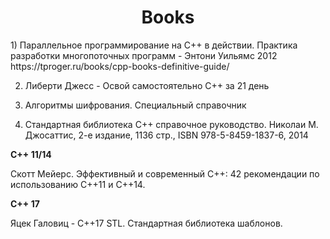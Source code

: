 <h1 align="center">Books</h1>
1)  Параллельное программирование на С++ в действии. Практика разработки многопоточных программ - Энтони Уильямс 2012
</br>https://tproger.ru/books/cpp-books-definitive-guide/

2)  Либерти Джесс - Освой самостоятельно С++ за 21 день

3)  Алгоритмы шифрования. Специальный справочник

4) Стандартная библиотека C++ справочное руководство. Николаи М. Джосаттис, 2-е издание, 1136 стр., ISBN 978-5-8459-1837-6, 2014


__C++ 11/14__

  Скотт Мейерс. Эффективный и современный С++: 42 рекомендации по использованию C++11 и C++14.

__C++ 17__

  Яцек Галовиц - С++17 STL. Стандартная библиотека шаблонов.
